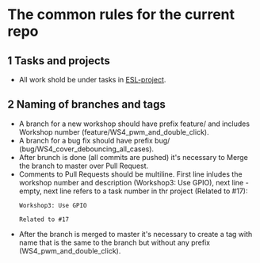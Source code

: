 # The common rules for the current repo

## 1 Tasks and projects
- All work shold be under tasks in [ESL-project](https://github.com/users/Andrewbooq/projects/2).

## 2 Naming of branches and tags
- A branch for a new workshop should have prefix feature/ and includes Workshop number (feature/WS4_pwm_and_double_click).
- A branch for a bug fix should have prefix bug/ (bug/WS4_cover_debouncing_all_cases).
- After brunch is done (all commits are pushed) it's necessary to Merge the branch to master over Pull Request.
- Comments to Pull Requests should be multiline. First line inludes the workshop number and description (Workshop3: Use GPIO), next line - empty, next line refers to a task number in thr project (Related to #17):
  ```
  Workshop3: Use GPIO
  
  Related to #17
  ```
- After the branch is merged to master it's necessary to create a tag with name that is the same to the branch but without any prefix (WS4_pwm_and_double_click).

